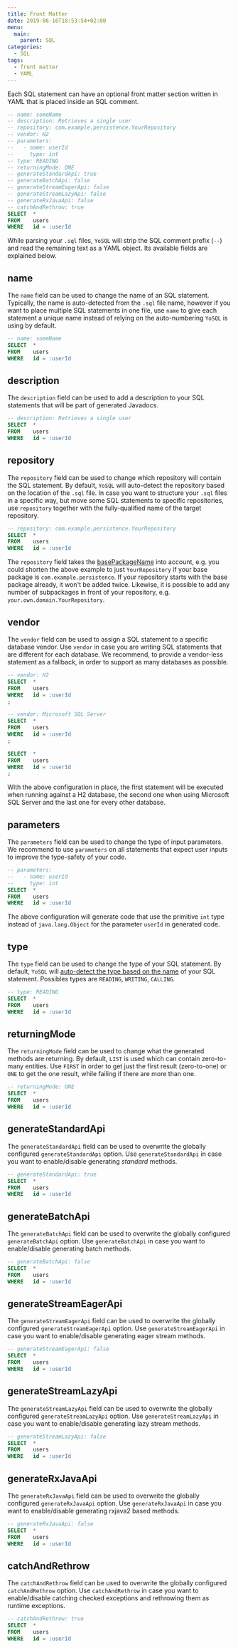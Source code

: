 ```yaml
---
title: Front Matter
date: 2019-06-16T18:53:54+02:00
menu:
  main:
    parent: SQL
categories:
  - SQL
tags:
  - front matter
  - YAML
---
```


Each SQL statement can have an optional front matter section written in YAML that is placed inside an SQL comment.

```sql
-- name: someName
-- description: Retrieves a single user
-- repository: com.example.persistence.YourRepository
-- vendor: H2
-- parameters:
--   - name: userId
--     type: int
-- type: READING
-- returningMode: ONE
-- generateStandardApi: true
-- generateBatchApi: false
-- generateStreamEagerApi: false
-- generateStreamLazyApi: false
-- generateRxJavaApi: false
-- catchAndRethrow: true
SELECT  *
FROM    users
WHERE   id = :userId
```

While parsing your `.sql` files, `YoSQL` will strip the SQL comment prefix (`--`) and read the remaining text as a YAML object. Its available fields are explained below.

## name

The `name` field can be used to change the name of an SQL statement. Typically, the name is auto-detected from the `.sql` file name, however if you want to place multiple SQL statements in one file, use `name` to give each statement a unique name instead of relying on the auto-numbering `YoSQL` is using by default.

```sql
-- name: someName
SELECT  *
FROM    users
WHERE   id = :userId
```

## description

The `description` field can be used to add a description to your SQL statements that will be part of generated Javadocs.

```sql
-- description: Retrieves a single user
SELECT  *
FROM    users
WHERE   id = :userId
```

## repository

The `repository` field can be used to change which repository will contain the SQL statement. By default, `YoSQL` will auto-detect the repository based on the location of the `.sql` file. In case you want to structure your `.sql` files in a specific way, but move some SQL statements to specific repositories, use `repository` together with the fully-qualified name of the target repository.

```sql
-- repository: com.example.persistence.YourRepository
SELECT  *
FROM    users
WHERE   id = :userId
```

The `repository` field takes the [basePackageName](../../configuration/repositories/basepackagename/) into account, e.g. you could shorten the above example to just `YourRepository` if your base package is `com.example.persistence`. If your repository starts with the base package already, it won't be added twice. Likewise, it is possible to add any number of subpackages in front of your repository, e.g. `your.own.domain.YourRepository`.

## vendor

The `vendor` field can be used to assign a SQL statement to a specific database vendor. Use `vendor` in case you are writing SQL statements that are different for each database. We recommend, to provide a vendor-less statement as a fallback, in order to support as many databases as possible.

```sql
-- vendor: H2
SELECT  *
FROM    users
WHERE   id = :userId
;

-- vendor: Microsoft SQL Server
SELECT  *
FROM    users
WHERE   id = :userId
;

SELECT  *
FROM    users
WHERE   id = :userId
;
```

With the above configuration in place, the first statement will be executed when running against a H2 database, the second one when using Microsoft SQL Server and the last one for every other database.

## parameters

The `parameters` field can be used to change the type of input parameters. We recommend to use `parameters` on all statements that expect user inputs to improve the type-safety of your code.

```sql
-- parameters:
--   - name: userId
--     type: int
SELECT  *
FROM    users
WHERE   id = :userId
```

The above configuration will generate code that use the primitive `int` type instead of `java.lang.Object` for the parameter `userId` in generated code.

## type

The `type` field can be used to change the type of your SQL statement. By default, `YoSQL` will [auto-detect the type based on the name](../sql-files/) of your SQL statement. Possibles types are `READING`, `WRITING`, `CALLING`.

```sql
-- type: READING
SELECT  *
FROM    users
WHERE   id = :userId
```

## returningMode

The `returningMode` field can be used to change what the generated methods are returning. By default, `LIST` is used which can contain zero-to-many entities. Use `FIRST` in order to get just the first result (zero-to-one) or `ONE` to get the one result, while failing if there are more than one.

```sql
-- returningMode: ONE
SELECT  *
FROM    users
WHERE   id = :userId
```

## generateStandardApi

The `generateStandardApi` field can be used to overwrite the globally configured `generateStandardApi` option. Use `generateStandardApi` in case you want to enable/disable generating *standard* methods.

```sql
-- generateStandardApi: true
SELECT  *
FROM    users
WHERE   id = :userId
```

## generateBatchApi

The `generateBatchApi` field can be used to overwrite the globally configured `generateBatchApi` option. Use `generateBatchApi` in case you want to enable/disable generating batch methods.

```sql
-- generateBatchApi: false
SELECT  *
FROM    users
WHERE   id = :userId
```

## generateStreamEagerApi

The `generateStreamEagerApi` field can be used to overwrite the globally configured `generateStreamEagerApi` option. Use `generateStreamEagerApi` in case you want to enable/disable generating eager stream methods.

```sql
-- generateStreamEagerApi: false
SELECT  *
FROM    users
WHERE   id = :userId
```

## generateStreamLazyApi

The `generateStreamLazyApi` field can be used to overwrite the globally configured `generateStreamLazyApi` option. Use `generateStreamLazyApi` in case you want to enable/disable generating lazy stream methods.

```sql
-- generateStreamLazyApi: false
SELECT  *
FROM    users
WHERE   id = :userId
```

## generateRxJavaApi

The `generateRxJavaApi` field can be used to overwrite the globally configured `generateRxJavaApi` option. Use `generateRxJavaApi` in case you want to enable/disable generating rxjava2 based methods.

```sql
-- generateRxJavaApi: false
SELECT  *
FROM    users
WHERE   id = :userId
```

## catchAndRethrow

The `catchAndRethrow` field can be used to overwrite the globally configured `catchAndRethrow` option. Use `catchAndRethrow` in case you want to enable/disable catching checked exceptions and rethrowing them as runtime exceptions.

```sql
-- catchAndRethrow: true
SELECT  *
FROM    users
WHERE   id = :userId
```
